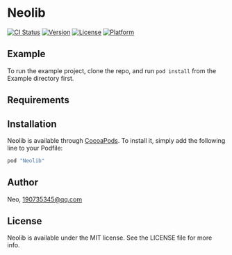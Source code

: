 # Neolib

[![CI Status](http://img.shields.io/travis/Neo/Neolib.svg?style=flat)](https://travis-ci.org/Neo/Neolib)
[![Version](https://img.shields.io/cocoapods/v/Neolib.svg?style=flat)](http://cocoapods.org/pods/Neolib)
[![License](https://img.shields.io/cocoapods/l/Neolib.svg?style=flat)](http://cocoapods.org/pods/Neolib)
[![Platform](https://img.shields.io/cocoapods/p/Neolib.svg?style=flat)](http://cocoapods.org/pods/Neolib)

## Example

To run the example project, clone the repo, and run `pod install` from the Example directory first.

## Requirements

## Installation

Neolib is available through [CocoaPods](http://cocoapods.org). To install
it, simply add the following line to your Podfile:

```ruby
pod "Neolib"
```

## Author

Neo, 190735345@qq.com

## License

Neolib is available under the MIT license. See the LICENSE file for more info.

